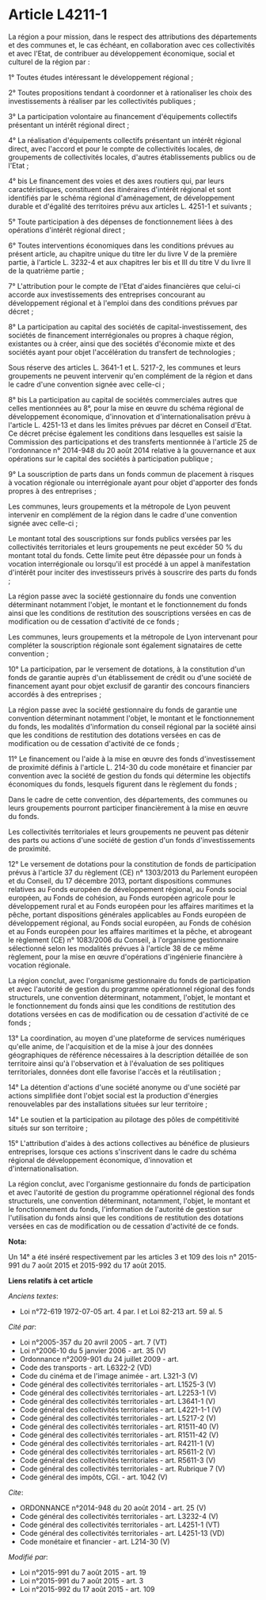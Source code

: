# Article L4211-1

La région a pour mission, dans le respect des attributions des départements et des communes et, le cas échéant, en
collaboration avec ces collectivités et avec l'Etat, de contribuer au développement économique, social et culturel de la
région par : 

1° Toutes études intéressant le développement régional ; 

2° Toutes propositions tendant à coordonner et à rationaliser les choix des investissements à réaliser par les collectivités
publiques ; 

3° La participation volontaire au financement d'équipements collectifs présentant un intérêt régional direct ; 

4° La réalisation d'équipements collectifs présentant un intérêt régional direct, avec l'accord et pour le compte de
collectivités locales, de groupements de collectivités locales, d'autres établissements publics ou de l'Etat ; 

4° bis Le financement des voies et des axes routiers qui, par leurs caractéristiques, constituent des itinéraires d'intérêt
régional et sont identifiés par le schéma régional d'aménagement, de développement durable et d'égalité des territoires prévu
aux articles L. 4251-1 et suivants ; 

5° Toute participation à des dépenses de fonctionnement liées à des opérations d'intérêt régional direct ; 

6° Toutes interventions économiques dans les conditions prévues au présent article, au chapitre unique du titre Ier du livre
V de la première partie, à l'article L. 3232-4 et aux chapitres Ier bis et III du titre V du livre II de la quatrième
partie ; 

7° L'attribution pour le compte de l'Etat d'aides financières que celui-ci accorde aux investissements des entreprises
concourant au développement régional et à l'emploi dans des conditions prévues par décret ; 

8° La participation au capital des sociétés de capital-investissement, des sociétés de financement interrégionales ou propres
à chaque région, existantes ou à créer, ainsi que des sociétés d'économie mixte et des sociétés ayant pour objet
l'accélération du transfert de technologies ; 

Sous réserve des articles L. 3641-1 et L. 5217-2, les communes et leurs groupements ne peuvent intervenir qu'en complément de
la région et dans le cadre d'une convention signée avec celle-ci ; 

8° bis La participation au capital de sociétés commerciales autres que celles mentionnées au 8°, pour la mise en œuvre du
schéma régional de développement économique, d'innovation et d'internationalisation prévu à l'article L. 4251-13 et dans les
limites prévues par décret en Conseil d'Etat. Ce décret précise également les conditions dans lesquelles est saisie la
Commission des participations et des transferts mentionnée à l'article 25 de l'ordonnance n° 2014-948 du 20 août 2014
relative à la gouvernance et aux opérations sur le capital des sociétés à participation publique ; 

9° La souscription de parts dans un fonds commun de placement à risques à vocation régionale ou interrégionale ayant pour
objet d'apporter des fonds propres à des entreprises ; 

Les communes, leurs groupements et la métropole de Lyon peuvent intervenir en complément de la région dans le cadre d'une
convention signée avec celle-ci ; 

Le montant total des souscriptions sur fonds publics versées par les collectivités territoriales et leurs groupements ne peut
excéder 50 % du montant total du fonds. Cette limite peut être dépassée pour un fonds à vocation interrégionale ou lorsqu'il
est procédé à un appel à manifestation d'intérêt pour inciter des investisseurs privés à souscrire des parts du fonds ; 

La région passe avec la société gestionnaire du fonds une convention déterminant notamment l'objet, le montant et le
fonctionnement du fonds ainsi que les conditions de restitution des souscriptions versées en cas de modification ou de
cessation d'activité de ce fonds ; 

Les communes, leurs groupements et la métropole de Lyon intervenant pour compléter la souscription régionale sont également
signataires de cette convention ; 

10° La participation, par le versement de dotations, à la constitution d'un fonds de garantie auprès d'un établissement de
crédit ou d'une société de financement ayant pour objet exclusif de garantir des concours financiers accordés à des
entreprises ; 

La région passe avec la société gestionnaire du fonds de garantie une convention déterminant notamment l'objet, le montant et
le fonctionnement du fonds, les modalités d'information du conseil régional par la société ainsi que les conditions de
restitution des dotations versées en cas de modification ou de cessation d'activité de ce fonds ; 

11° Le financement ou l'aide à la mise en œuvre des fonds d'investissement de proximité définis à l'article L. 214-30 du code
monétaire et financier par convention avec la société de gestion du fonds qui détermine les objectifs économiques du fonds,
lesquels figurent dans le règlement du fonds ; 

Dans le cadre de cette convention, des départements, des communes ou leurs groupements pourront participer financièrement à
la mise en œuvre du fonds. 

Les collectivités territoriales et leurs groupements ne peuvent pas détenir des parts ou actions d'une société de gestion
d'un fonds d'investissements de proximité. 

12° Le versement de dotations pour la constitution de fonds de participation prévus à l'article 37 du règlement (CE) n°
1303/2013 du Parlement européen et du Conseil, du 17 décembre 2013, portant dispositions communes relatives au Fonds européen
de développement régional, au Fonds social européen, au Fonds de cohésion, au Fonds européen agricole pour le développement
rural et au Fonds européen pour les affaires maritimes et la pêche, portant dispositions générales applicables au Fonds
européen de développement régional, au Fonds social européen, au Fonds de cohésion et au Fonds européen pour les affaires
maritimes et la pêche, et abrogeant le règlement (CE) n° 1083/2006 du Conseil, à l'organisme gestionnaire sélectionné selon
les modalités prévues à l'article 38 de ce même règlement, pour la mise en œuvre d'opérations d'ingénierie financière à
vocation régionale. 

La région conclut, avec l'organisme gestionnaire du fonds de participation et avec l'autorité de gestion du programme
opérationnel régional des fonds structurels, une convention déterminant, notamment, l'objet, le montant et le fonctionnement
du fonds ainsi que les conditions de restitution des dotations versées en cas de modification ou de cessation d'activité de
ce fonds ; 

13° La coordination, au moyen d'une plateforme de services numériques qu'elle anime, de l'acquisition et de la mise à jour
des données géographiques de référence nécessaires à la description détaillée de son territoire ainsi qu'à l'observation et à
l'évaluation de ses politiques territoriales, données dont elle favorise l'accès et la réutilisation ; 

14° La détention d'actions d'une société anonyme ou d'une société par actions simplifiée dont l'objet social est la
production d'énergies renouvelables par des installations situées sur leur territoire ; 

14° Le soutien et la participation au pilotage des pôles de compétitivité situés sur son territoire ; 

15° L'attribution d'aides à des actions collectives au bénéfice de plusieurs entreprises, lorsque ces actions s'inscrivent
dans le cadre du schéma régional de développement économique, d'innovation et d'internationalisation. 

La région conclut, avec l'organisme gestionnaire du fonds de participation et avec l'autorité de gestion du programme
opérationnel régional des fonds structurels, une convention déterminant, notamment, l'objet, le montant et le fonctionnement
du fonds, l'information de l'autorité de gestion sur l'utilisation du fonds ainsi que les conditions de restitution des
dotations versées en cas de modification ou de cessation d'activité de ce fonds.

**Nota:**

Un 14° a été inséré respectivement par les articles 3 et 109 des lois n° 2015-991 du 7 août 2015 et 2015-992 du 17 août 2015.

**Liens relatifs à cet article**

_Anciens textes_:

  - Loi n°72-619 1972-07-05 art. 4 par. I et Loi 82-213 art. 59 al. 5

_Cité par_:

  - Loi n°2005-357 du 20 avril 2005 - art. 7 (VT)
  - Loi n°2006-10 du 5 janvier 2006 - art. 35 (V)
  - Ordonnance n°2009-901 du 24 juillet 2009 - art.
  - Code des transports - art. L6322-2 (VD)
  - Code du cinéma et de l'image animée - art. L321-3 (V)
  - Code général des collectivités territoriales - art. L1525-3 (V)
  - Code général des collectivités territoriales - art. L2253-1 (V)
  - Code général des collectivités territoriales - art. L3641-1 (V)
  - Code général des collectivités territoriales - art. L4221-1-1 (V)
  - Code général des collectivités territoriales - art. L5217-2 (V)
  - Code général des collectivités territoriales - art. R1511-40 (V)
  - Code général des collectivités territoriales - art. R1511-42 (V)
  - Code général des collectivités territoriales - art. R4211-1 (V)
  - Code général des collectivités territoriales - art. R5611-2 (V)
  - Code général des collectivités territoriales - art. R5611-3 (V)
  - Code général des collectivités territoriales - art. Rubrique 7 (V)
  - Code général des impôts, CGI. - art. 1042 (V)

_Cite_:

  - ORDONNANCE n°2014-948 du 20 août 2014 - art. 25 (V)
  - Code général des collectivités territoriales - art. L3232-4 (V)
  - Code général des collectivités territoriales - art. L4251-1 (VT)
  - Code général des collectivités territoriales - art. L4251-13 (VD)
  - Code monétaire et financier - art. L214-30 (V)

_Modifié par_:

  - Loi n°2015-991 du 7 août 2015 - art. 19
  - Loi n°2015-991 du 7 août 2015 - art. 3
  - Loi n°2015-992 du 17 août 2015 - art. 109

